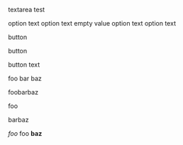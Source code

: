 <span id="test-dupe-id"></span>

<span id="test-dupe-id"></span> <span id="test-dupe-id"></span>

textarea test

option text option text empty value option text option text

button

button

button text

foo bar baz

foobarbaz

foo

barbaz

*foo* foo **baz**
